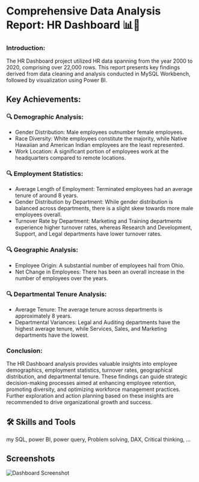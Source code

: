 
# Comprehensive Data Analysis Report: HR Dashboard 📊💼





### Introduction:
The HR Dashboard project utilized HR data spanning from the year 2000 to 2020, comprising over 22,000 rows. This report presents key findings derived from data cleaning and analysis conducted in MySQL Workbench, followed by visualization using Power BI.


## Key Achievements:



### 🔍 Demographic Analysis:

- Gender Distribution: Male employees outnumber female employees.
- Race Diversity: White employees constitute the majority, while Native Hawaiian and American Indian employees are the least represented.
- Work Location: A significant portion of employees work at the headquarters compared to remote locations.

### 🔍 Employment Statistics:

- Average Length of Employment: Terminated employees had an average tenure of around 8 years.
- Gender Distribution by Department: While gender distribution is balanced across departments, there is a slight skew towards more male employees overall.
- Turnover Rate by Department: Marketing and Training departments experience higher turnover rates, whereas Research and Development, Support, and Legal departments have lower turnover rates.

### 🔍 Geographic Analysis:

- Employee Origin: A substantial number of employees hail from Ohio.
- Net Change in Employees: There has been an overall increase in the number of employees over the years.

### 🔍 Departmental Tenure Analysis:

- Average Tenure: The average tenure across departments is approximately 8 years.
- Departmental Variances: Legal and Auditing departments have the highest average tenure, while Services, Sales, and Marketing departments have the lowest.


### Conclusion:
The HR Dashboard analysis provides valuable insights into employee demographics, employment statistics, turnover rates, geographical distribution, and departmental tenure. These findings can guide strategic decision-making processes aimed at enhancing employee retention, promoting diversity, and optimizing workforce management practices. Further exploration and action planning based on these insights are recommended to drive organizational growth and success.


## 🛠 Skills and Tools
my SQL, power BI, power query, Problem solving, DAX, Critical thinking, ...


## Screenshots

![Dashboard Screenshot](https://github.com/Jobbson/HR-DEPT/assets/69438695/0992de92-4582-46c1-a65d-80ef597ea281)
